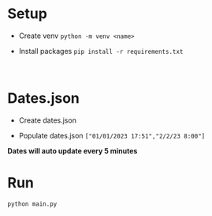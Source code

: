 # Setup

- Create venv
  `python -m venv <name>`

- Install packages
  `pip install -r requirements.txt`

<br>

# Dates.json

- Create dates.json

- Populate dates.json
  `["01/01/2023 17:51","2/2/23 8:00"]`

**Dates will auto update every 5 minutes**

# Run

`python main.py`
